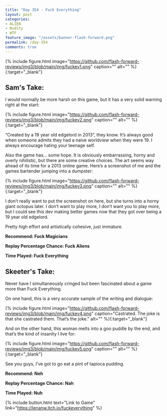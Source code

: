 ```yaml
---
title: "Day 354 - Fuck Everything"
layout: post
categories:
- ALIEN
- Nudity
- WTF
feature_image: "/assets/banner-flash-forward.png"
permalink: /day-354
comments: true
---
```


{% include figure.html image="https://github.com/flash-forward-reviews/img3/blob/main/img/fuckev1.png" caption="" alt="" %}{:target="_blank"}

## Sam's Take:

I would normally be more harsh on this game, but it has a very solid warning right at the start:

{% include figure.html image="https://github.com/flash-forward-reviews/img3/blob/main/img/fuckev2.png" caption="" alt="" %}{:target="_blank"}

“Created by a 19 year old edgelord in 2013”, they know. It’s always good when someone admits they had a naive worldview when they were 19. I always encourage hating your teenage self.

Also the game has... some hope. It is obviously embarrassing, horny and overly nihilistic, but there are some creative choices. The art seems way ahead of its time for a 2013 online game. Here’s a screenshot of me and the games bartender jumping into a dumpster:

{% include figure.html image="https://github.com/flash-forward-reviews/img3/blob/main/img/fuckev3.png" caption="" alt="" %}{:target="_blank"}

I don’t really want to put the screenshot on here, but she turns into a horny giant octopus later. I don’t want to play more, I don’t want you to play more, but I could see this dev making better games now that they got over being a 19 year old edgelord.

Pretty high effort and artistically cohesive, just immature.

**Recommend: Fuck Magicians**

**Replay Percentage Chance: Fuck Aliens**

**Time Played: Fuck Everything**

## Skeeter's Take:

Never have I simultaneously cringed but been fascinated about a game more than Fuck Everything. 

On one hand, this is a very accurate sample of the writing and dialogue: 

{% include figure.html image="https://github.com/flash-forward-reviews/img3/blob/main/img/fuckev4.png" caption="Castrated. The joke is that she castrated them. That’s the joke." alt="" %}{:target="_blank"}

And on the other hand, this woman melts into a goo puddle by the end, and that’s the kind of insanity I live for: 

{% include figure.html image="https://github.com/flash-forward-reviews/img3/blob/main/img/fuckev5.png" caption="" alt="" %}{:target="_blank"}

See you guys, I’ve got to go eat a pint of tapioca pudding. 

**Recommend: Neh**

**Replay Percentage Chance: Nah**

**Time Played: Nuh**

{% include button.html text="Link to Game" link="https://lenanw.itch.io/fuckeverything" %}